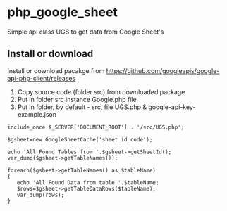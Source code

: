 # php_google_sheet
Simple api class UGS to get data from Google Sheet's

## Install or download 

Install or download pacakge from https://github.com/googleapis/google-api-php-client/releases

1. Copy source code (folder src) from downloaded package
2. Put in folder src instance Google.php file
3. Put in folder, by default - src, file UGS.php & google-api-key-example.json

```
include_once $_SERVER['DOCUMENT_ROOT'] . '/src/UGS.php';

$gsheet=new GoogleSheetCache('sheet id code');

echo 'All Found Tables from '.$gsheet->getSheetId();
var_dump($gsheet->getTableNames());

foreach($gsheet->getTableNames() as $tableName)
{
   echo 'All Found Data from table '.$tableName;
   $rows=$gsheet->getTableDataRows($tableName);
   var_dump(rows);
}

```
